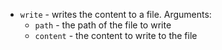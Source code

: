 * `write` - writes the content to a file. Arguments:
  * `path` - the path of the file to write
  * `content` - the content to write to the file
